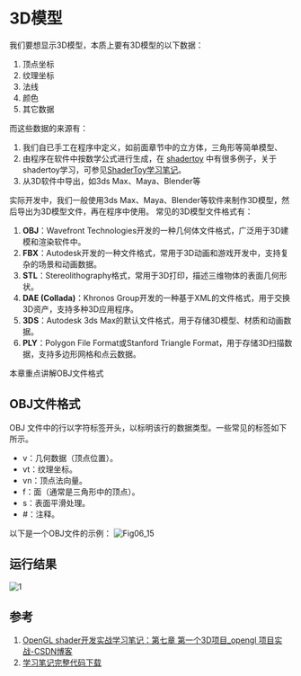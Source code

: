 # 3D模型
我们要想显示3D模型，本质上要有3D模型的以下数据：
1. 顶点坐标
2. 纹理坐标
3. 法线
4. 颜色
5. 其它数据

而这些数据的来源有：
1. 我们自已手工在程序中定义，如前面章节中的立方体，三角形等简单模型、
2. 由程序在软件中按数学公式进行生成，在 [shadertoy](https://www.shadertoy.com/) 中有很多例子，关于shadertoy学习，可参见[ShaderToy学习笔记](https://blog.csdn.net/weixin_44539328/category_12958192.html)。
2. 从3D软件中导出，如3ds Max、Maya、Blender等

实际开发中，我们一般使用3ds Max、Maya、Blender等软件来制作3D模型，然后导出为3D模型文件，再在程序中使用。
常见的3D模型文件格式有：
1. **OBJ**：Wavefront Technologies开发的一种几何体文件格式，广泛用于3D建模和渲染软件中。
2. **FBX**：Autodesk开发的一种文件格式，常用于3D动画和游戏开发中，支持复杂的场景和动画数据。
3. **STL**：Stereolithography格式，常用于3D打印，描述三维物体的表面几何形状。
4. **DAE (Collada)**：Khronos Group开发的一种基于XML的文件格式，用于交换3D资产，支持多种3D应用程序。
5. **3DS**：Autodesk 3ds Max的默认文件格式，用于存储3D模型、材质和动画数据。
6. **PLY**：Polygon File Format或Stanford Triangle Format，用于存储3D扫描数据，支持多边形网格和点云数据。

本章重点讲解OBJ文件格式

## OBJ文件格式

OBJ 文件中的行以字符标签开头，以标明该行的数据类型。一些常见的标签如下所示。
- v：几何数据（顶点位置）。
- vt：纹理坐标。
- vn：顶点法向量。
- f：面（通常是三角形中的顶点）。
- s：表面平滑处理。
- #：注释。

以下是一个OBJ文件的示例：
![Fig06_15](https://easyimage.elyt.cn/i/2025/05/07/5731928718809505427.webp)  


## 运行结果 
 
![1](https://easyimage.elyt.cn/i/2025/05/07/5731930298132733300.jpg)  
## 参考
1. [OpenGL shader开发实战学习笔记：第七章 第一个3D项目_opengl 项目实战-CSDN博客](https://blog.csdn.net/weixin_44539328/article/details/147053691?spm=1001.2014.3001.5502)
2. [学习笔记完整代码下载](https://github.com/DragonBaySpark/computer_graphics_programming_in_opengl_with_cpp)
